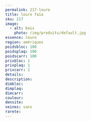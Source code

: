 ```yaml
---
permalink: 217-louro
title: louro faïa
sku: 217
image: 
  - alt: bois
    photo: /img/produits/default.jpg
essence: louro
region: amériques
poidsbloc: 100
poidsplaq: 100
poidscarr: 100
prixbloc: 1
prixplaq: 1
prixcarr: 1
details: 
description: 
dimbloc: 
dimplaq: 
dimcarr: 
couleur: 
densite: 
veines: sans
rarete: 
---
```

